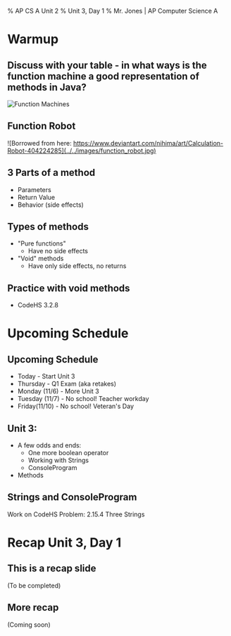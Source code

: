 % AP CS A Unit 2
% Unit 3, Day 1
% Mr. Jones | AP Computer Science A


# Warmup

## Discuss with your table - in what ways is the function machine a good representation of methods in Java?
![Function Machines](../../images/function_machine.png)


## Function Robot
![Borrowed from here: https://www.deviantart.com/nihima/art/Calculation-Robot-404224285](../../images/function_robot.jpg)


## 3 Parts of a method
- Parameters
- Return Value
- Behavior (side effects)

## Types of methods
- "Pure functions"
    + Have no side effects
- "Void" methods 
    + Have only side effects, no returns

## Practice with void methods
- CodeHS 3.2.8

# Upcoming Schedule


## Upcoming Schedule
* Today - Start Unit 3
* Thursday - Q1 Exam (aka retakes)
* Monday (11/6) -  More Unit 3
* Tuesday (11/7) - No school! Teacher workday
* Friday(11/10) - No school! Veteran's Day

## Unit 3:
- A few odds and ends:
    + One more boolean operator
    + Working with Strings
    + ConsoleProgram
- Methods

## Strings and ConsoleProgram
Work on CodeHS Problem:
2.15.4 Three Strings












# Recap Unit 3, Day 1

## This is a recap slide
(To be completed)

## More recap
(Coming soon)
